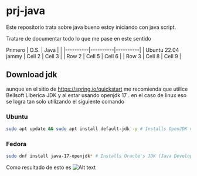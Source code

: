 # prj-java
Este repositorio trata sobre java bueno estoy iniciando con java script.

Tratare de documentar todo lo que me pase en este sentido

Primero 
| O.S.     | Java     |  |
|----------|----------|----------|
| Ubuntu 22.04 jammy  | Cell 2   | Cell 3   |
| Row 2    | Cell 5   | Cell 6   |
| Row 3    | Cell 8   | Cell 9   |


## Download jdk
aunque en el sitio de https://spring.io/quickstart me recomienda que utilice Bellsoft Liberica JDK y al estar usando openjdk 17 . en el caso de linux eso se logra tan solo utilizando el siguiente comando

### Ubuntu
```bash
sudo apt update && sudo apt install default-jdk -y # Installs OpenJDK version of JDK
```
### Fedora
```bash
sudo dnf install java-17-openjdk* # Installs Oracle's JDK (Java Development Kit
```

Como resultado de esto es 
![Alt text](image1.png)